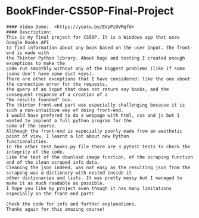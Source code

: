 # BookFinder-CS50P-Final-Project
    #### Video Demo:  <https://youtu.be/EVpPzOVMqfU>
    #### Description:
    This is my final project for CS50P. It is a Windows app that uses Google Books API
    to find information about any book based on the user input. The front-end is made with
    the Tkinter Python library. About bugs and testing I created enough exceptions to make the
    code run smoothly without any of the biggest problems (like if some jsons don't have some dict keys).
    There are other exceptions that I have considered: like the one about the connection error for the requests,
    the query of an input that does not return any books, and the consequent response of a creation of a
    "No results founded" box.
    The tkinter front-end part was especially challenging because it is such a non-intuitive way of doing front-end.
    I would have prefered to do a webpage with html, css and js but I wanted to implent a full python program for the
    sake of the course.
    Although the front-end is especially poorly made from an aesthetic point of view, I learnt a lot about new Python
    functionalities.
    In the other test_books.py file there are 3 pytest tests to check the integrity of the code.
    Like the test of the download image function, of the scraping function and of the clean scraped info data.
    Cleaning the json indeed, was not easy as the resulting json from the scraping was a dictionary with nested inside it
    other dictionaries and lists. It was pretty messy but I managed to make it as much readable as possible.
    I hope you like my project even though it has many limitations especially on the front-end part!
    
    Check the code for info and further explanations.
    Thanks again for this amazing course!
